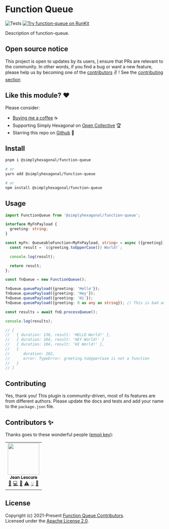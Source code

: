 # Function Queue
![Tests](https://github.com/simplyhexagonal/function-queue/workflows/tests/badge.svg)
[![Try function-queue on RunKit](https://badge.runkitcdn.com/@simplyhexagonal/function-queue.svg)](https://npm.runkit.com/@simplyhexagonal/function-queue)

Description of function-queue.

## Open source notice

This project is open to updates by its users, [I](https://github.com/jeanlescure) ensure that PRs are relevant to the community.
In other words, if you find a bug or want a new feature, please help us by becoming one of the
[contributors](#contributors-) ✌️ ! See the [contributing section](#contributing)

## Like this module? ❤

Please consider:

- [Buying me a coffee](https://www.buymeacoffee.com/jeanlescure) ☕
- Supporting Simply Hexagonal on [Open Collective](https://opencollective.com/simplyhexagonal) 🏆
- Starring this repo on [Github](https://github.com/simplyhexagonal/function-queue) 🌟

## Install

```sh
pnpm i @simplyhexagonal/function-queue

# or
yarn add @simplyhexagonal/function-queue

# or
npm install @simplyhexagonal/function-queue
```

## Usage

```ts
import FunctionQueue from '@simplyhexagonal/function-queue';

interface MyFnPayload {
  greeting: string;
}

const myFn: QueueableFunction<MyFnPayload, string> = async ({greeting}) => {
  const result = `${greeting.toUpperCase()} World!`;

  console.log(result);

  return result;
};

const fnQueue = new FunctionQueue();

fnQueue.queuePayload({greeting: 'Hello'});
fnQueue.queuePayload({greeting: 'Hey'});
fnQueue.queuePayload({greeting: 'Hi'});
fnQueue.queuePayload({greeting: 0 as any as string}); // This is bad and would obviously fail at runtime

const results = await fnQ.processQueue();

console.log(results);

// [
//   { duration: 138, result: 'HELLO World!' },
//   { duration: 104, result: 'HEY World!' }
//   { duration: 104, result: 'HI World!' },
//   {
//      duration: 202,
//      error: TypeError: greeting.toUpperCase is not a function
//   }
// ]
```

## Contributing

Yes, thank you! This plugin is community-driven, most of its features are from different authors.
Please update the docs and tests and add your name to the `package.json` file.

## Contributors ✨

Thanks goes to these wonderful people ([emoji key](https://allcontributors.org/docs/en/emoji-key)):

<!-- ALL-CONTRIBUTORS-LIST:START - Do not remove or modify this section -->
<!-- prettier-ignore-start -->
<!-- markdownlint-disable -->
<table>
  <tr>
    <td align="center"><a href="https://jeanlescure.cr"><img src="https://avatars2.githubusercontent.com/u/3330339?v=4" width="100px;" alt=""/><br /><sub><b>Jean Lescure</b></sub></a><br /><a href="#maintenance-jeanlescure" title="Maintenance">🚧</a> <a href="https://github.com/simplyhexagonal/function-queue/commits?author=jeanlescure" title="Code">💻</a> <a href="#userTesting-jeanlescure" title="User Testing">📓</a> <a href="https://github.com/simplyhexagonal/function-queue/commits?author=jeanlescure" title="Tests">⚠️</a> <a href="#example-jeanlescure" title="Examples">💡</a> <a href="https://github.com/simplyhexagonal/function-queue/commits?author=jeanlescure" title="Documentation">📖</a></td>
</table>

<!-- markdownlint-enable -->
<!-- prettier-ignore-end -->
<!-- ALL-CONTRIBUTORS-LIST:END -->
## License

Copyright (c) 2021-Present [Function Queue Contributors](https://github.com/simplyhexagonal/function-queue/#contributors-).<br/>
Licensed under the [Apache License 2.0](https://www.apache.org/licenses/LICENSE-2.0).
